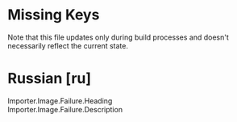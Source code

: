 # Missing Keys
Note that this file updates only during build processes and doesn't necessarily reflect the current state.

# Russian [ru]
Importer.Image.Failure.Heading  
Importer.Image.Failure.Description  

